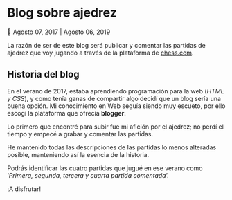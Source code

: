 # Blog sobre ajedrez 

📅 Agosto 07, 2017 | Agosto 06, 2019



La razón de ser de este blog será publicar y comentar las partidas de ajedrez que voy jugando a través de la plataforma de <a href='https://www.chess.com/' alt='Página web 
    de ajedrez' target='_blank'>chess.com</a>.



## Historia del blog

En el verano de 2017, estaba aprendiendo programación para la web (*HTML y CSS*), y como tenía ganas de compartir algo decidí que un blog sería una buena opción. Mi conocimiento en Web seguía siendo muy escueto, por ello escogí la plataforma que ofrecía **blogger**.

Lo primero que encontré para subir fue mi afición por el ajedrez; no perdí el tiempo y empecé a grabar y comentar las partidas.

He mantenido todas las descripciones de las partidas lo menos alteradas posible, manteniendo así la esencia de la historia.

Podrás identificar las cuatro partidas que jugué en ese verano como ‘*Primera, segunda, tercera y cuarta partida comentada*’.

¡A disfrutar!


